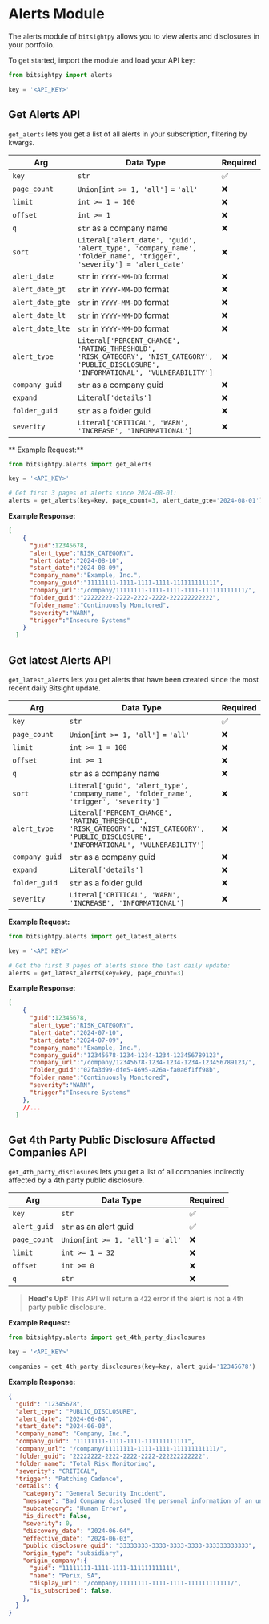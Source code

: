 # Alerts Module

The alerts module of ```bitsightpy``` allows you to view alerts and disclosures in your portfolio.

To get started, import the module and load your API key:

```py
from bitsightpy import alerts

key = '<API_KEY>'
```

## Get Alerts API

```get_alerts``` lets you get a list of all alerts in your subscription, filtering by kwargs.

| Arg | Data Type | Required |
| -- | -- | -- |
| ```key``` | ```str``` | ✅ |
| ```page_count``` | ```Union[int >= 1, 'all']``` = ```'all'``` | ❌ |
| ```limit``` | ```int >= 1 = 100``` | ❌ |
| ```offset``` | ```int >= 1``` | ❌ |
| ```q``` | ```str``` as a company name | ❌ |
| ```sort``` | ```Literal['alert_date', 'guid', 'alert_type', 'company_name', 'folder_name', 'trigger', 'severity'] = 'alert_date'``` | ❌ |
| ```alert_date``` | ```str``` in ```YYYY-MM-DD``` format | ❌ |
| ```alert_date_gt``` | ```str``` in ```YYYY-MM-DD``` format | ❌ |
| ```alert_date_gte``` | ```str``` in ```YYYY-MM-DD``` format | ❌ |
| ```alert_date_lt``` | ```str``` in ```YYYY-MM-DD``` format | ❌ |
| ```alert_date_lte``` | ```str``` in ```YYYY-MM-DD``` format | ❌ |
| ```alert_type``` | ```Literal['PERCENT_CHANGE', 'RATING_THRESHOLD', 'RISK_CATEGORY', 'NIST_CATEGORY', 'PUBLIC_DISCLOSURE', 'INFORMATIONAL', 'VULNERABILITY']``` | ❌ |
| ```company_guid``` | ```str``` as a company guid | ❌ |
| ```expand``` | ```Literal['details']``` | ❌ |
| ```folder_guid``` | ```str``` as a folder guid | ❌ |
| ```severity``` | ```Literal['CRITICAL', 'WARN', 'INCREASE', 'INFORMATIONAL']``` | ❌ |


** Example Request:**

```py
from bitsightpy.alerts import get_alerts

key = '<API_KEY>'

# Get first 3 pages of alerts since 2024-08-01:
alerts = get_alerts(key=key, page_count=3, alert_date_gte='2024-08-01')
```

**Example Response:**

```json
[
    {
      "guid":12345678,
      "alert_type":"RISK_CATEGORY",
      "alert_date":"2024-08-10",
      "start_date":"2024-08-09",
      "company_name":"Example, Inc.",
      "company_guid":"11111111-1111-1111-1111-111111111111",
      "company_url":"/company/11111111-1111-1111-1111-111111111111/",
      "folder_guid":"22222222-2222-2222-2222-222222222222",
      "folder_name":"Continuously Monitored",
      "severity":"WARN",
      "trigger":"Insecure Systems"
    }
  ]
```

## Get latest Alerts API

```get_latest_alerts``` lets you get alerts that have been created since the most recent daily Bitsight update.

| Arg | Data Type | Required |
| -- | -- | -- |
| ```key``` | ```str``` | ✅ |
| ```page_count``` | ```Union[int >= 1, 'all']``` = ```'all'``` | ❌ |
| ```limit``` | ```int >= 1 = 100``` | ❌ |
| ```offset``` | ```int >= 1``` | ❌ |
| ```q``` | ```str``` as a company name | ❌ |
| ```sort``` | ```Literal['guid', 'alert_type', 'company_name', 'folder_name', 'trigger', 'severity']``` | ❌ |
| ```alert_type``` | ```Literal['PERCENT_CHANGE', 'RATING_THRESHOLD', 'RISK_CATEGORY', 'NIST_CATEGORY', 'PUBLIC_DISCLOSURE', 'INFORMATIONAL', 'VULNERABILITY']``` | ❌ |
| ```company_guid``` | ```str``` as a company guid | ❌ |
| ```expand``` | ```Literal['details']``` | ❌ |
| ```folder_guid``` | ```str``` as a folder guid | ❌ |
| ```severity``` | ```Literal['CRITICAL', 'WARN', 'INCREASE', 'INFORMATIONAL']``` | ❌ |

**Example Request:**

```py
from bitsightpy.alerts import get_latest_alerts

key = '<API KEY>'

# Get the first 3 pages of alerts since the last daily update:
alerts = get_latest_alerts(key=key, page_count=3)
```

**Example Response:**

```json
[
    {
      "guid":12345678,
      "alert_type":"RISK_CATEGORY",
      "alert_date":"2024-07-10",
      "start_date":"2024-07-09",
      "company_name":"Example, Inc.",
      "company_guid":"12345678-1234-1234-1234-123456789123",
      "company_url":"/company/12345678-1234-1234-1234-123456789123/",
      "folder_guid":"02fa3d99-dfe5-4695-a26a-fa0a6f1ff98b",
      "folder_name":"Continuously Monitored",
      "severity":"WARN",
      "trigger":"Insecure Systems"
    },
    //...
  ]
```

## Get 4th Party Public Disclosure Affected Companies API

```get_4th_party_disclosures``` lets you get a list of all companies indirectly affected by a 4th party public disclosure.

| Arg | Data Type | Required |
| -- | -- | -- |
| ```key``` | ```str``` | ✅ |
| ```alert_guid``` | ```str``` as an alert guid | ✅ |
| ```page_count``` | ```Union[int >= 1, 'all']``` = ```'all'``` | ❌ |
| ```limit``` | ```int >= 1 = 32``` | ❌ |
| ```offset``` | ```int >= 0``` | ❌ |
| ```q``` | ```str``` | ❌ |

>**Head's Up!:** This API will return a ```422``` error if the alert is not a 4th party public disclosure.

**Example Request:**

```py
from bitsightpy.alerts import get_4th_party_disclosures

key = '<API_KEY>'

companies = get_4th_party_disclosures(key=key, alert_guid='12345678')
```

**Example Response:**

```json
{
  "guid": "12345678",
  "alert_type": "PUBLIC_DISCLOSURE",
  "alert_date": "2024-06-04",
  "start_date": "2024-06-03",
  "company_name": "Company, Inc.",
  "company_guid": "11111111-1111-1111-111111111111",
  "company_url": "/company/11111111-1111-1111-111111111111/",
  "folder_guid": "22222222-2222-2222-2222-222222222222",
  "folder_name": "Total Risk Monitoring",
  "severity": "CRITICAL",
  "trigger": "Patching Cadence",
  "details": {
    "category": "General Security Incident",
    "message": "Bad Company disclosed the personal information of an unknown number of individuals to an unauthorized third party.",
    "subcategory": "Human Error",
    "is_direct": false,
    "severity": 0,
    "discovery_date": "2024-06-04",
    "effective_date": "2024-06-03",
    "public_disclosure_guid": "33333333-3333-3333-3333-333333333333",
    "origin_type": "subsidiary",
    "origin_company":{
      "guid": "11111111-1111-1111-111111111111",
      "name": "Perix, SA",
      "display_url": "/company/11111111-1111-1111-111111111111/",
      "is_subscribed": false,
    },
  }
}
```